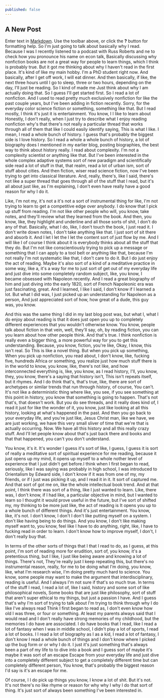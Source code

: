 ```yaml
---
published: false
---
```

## A New Post

Enter text in [Markdown](http://daringfireball.net/projects/markdown/). Use the toolbar above, or click the **?** button for formatting help.
So I'm just going to talk about basically why I read. Because I was I recently listened to a podcast with Russ Roberts and ne to check how you pronounce his name on econ talk, Basically discussing why nonfiction books are not a great way for people to learn things, which I think is probably true. But it got me thinking about why I haven't read in the first place. It's kind of like my main hobby. I'm a PhD student right now. And basically, after I get off work, I will eat dinner. And then basically, if like, the next three hours until I go to sleep, three or two hours, depending on the day, I'll just be reading. So I kind of made me Just think about why I am actually doing that. So I guess I'll get started first. So I read a lot of nonfiction. And I used to read pretty much exclusively nonfiction for like the past couple years, but I've been adding in fiction recently. Sorry, for the everyday color science fiction or something, something like that. But I read mostly, I think it's just it is entertainment. You know, I I like to learn about Honestly, I don't really, when I just try to describe what I enjoy reading nonfiction why's that there's not really a particular thread that works through all of them that like I could easily identify saying, This is what I like. I mean, I read a whole bunch of history. I guess that's probably the biggest side is I love history. So I read a whole a whole bunch of history, a lot of biography does I mentioned in my earlier blog, posting biographies, the best way to think about history really. I read about complexity. I'm not a complexity scientist or anything like that. But I've been interested in the whole complex adaptive systems sort of new paradigm and scientifically side read a lot of stuff in that, that realm, read a lot of urban ism, sort of stuff about cities. And then fiction, wiser read science fiction, now I've been trying to get into classical literature. And, really, there's, like I said, there's not like a super thread that goes through all of the stuff that I read, but it's all about just like, as I'm explaining, I don't even have really have a good reason for why I do it.

Like, I'm not my, it's not a it's not a sort of instrumental thing for like, I'm not trying to learn to get a competitive edge over anybody. I do know that I pick up stuff from reading. I'm not like other people who will, you know, take notes, and they'll review what they learned from the book. And then, you know, like, they highlight and underline and all those sorts of shit, I don't do any of that. Basically, what I do, like, I don't touch the book, I just read it. I don't write down notes, I don't take anything like that. I just sort of sit there and absorb it. And I let I let the I let the content sort of just flow by me. And I will like I of course I think about it is everybody thinks about all the stuff that they do. But I'm not like conscientiously trying to pick up a message or something that I can apply to a tool belt or anything like that, because I'm not really I'm not systematic like that, I don't care to do it. But I do just enjoy the act of reading. Maybe it's also sort of a kind of a meditative practice in some way, like a, it's a way for me to just sort of get out of my everyday life and just dive into some completely random subject, like, you know, I became obsessed with Napoleon recently. And I read a great biography of him and just diving into the early 1820, sort of French Napoleonic era was just fascinating, great. And I learned, I like I said, I don't know if I learned a lot. But what I did was, I just picked up an understanding for Napoleon as a person, And just appreciated sort of how, how great of a dude, this guy was, you know.

And this was the same thing I did in my last blog post was, but what I, what I do enjoy about reading is that it does just open you up to completely different experiences that you wouldn't otherwise know. You know, people talk about fiction in that vein, well, they'll say, oh, by reading fiction, you can you learn about how other people think. And that's true. I think nonfiction is really even a bigger thing, a more powerful way for you to get this understanding. Because, you know, fiction, you're like, Okay, I know, this isn't real. So This is like a novel thing. But when you pick up something, When you pick up nonfiction, you read about, I don't know, like, fucking five, hundreds Africa or something, you realize just how much stuff there is in the world to know, you know, like, there's not like, and how interconnected everything is, like, you know, as I read history, I'll, you know, they, you know, there's a saying that history isn't, This isn't repeats itself, but it rhymes. And I do think that's, that's true, like, there are sort of archetypes or similar trends that run through history, of course, You can't. It's not like a deterministic thing where like, you see, if you see something at this point in history, you know that something is going to happen. That's not that's, that doesn't work. But you do see threads, and it really does kind of, I read it just for like the wonder of it, you know, just like looking at all this history, looking at what's happened in the past. And then you go back to your everyday life, and you're just like, Jesus Christ man, like we have, we are just working, we have this very small sliver of time that we're that is actually occurring. Now. We have all this history and all this really crazy stuff. And I'll let people know about that's just back there and books and that that happened, you can't you don't understand. 

You know, it's it. It's wonder I guess it's sort of like, I guess, I guess it is sort of really a meditative sort of spiritual experience for me reading, because it just opens up my mind, it opens up myself to a whole nother level of experience that I just didn't get before.I think when I first began to read, seriously, like I was saying was probably in high school, I was introduced to Orientalism by Edward side, I don't know if it was from one of my, my friends, or if I just was picking it up, and I read it in it. It sort of captured me. And that sort of got me on, like the whole intellectual book trend. And at that point, I think there was sort of a thing, like I just wanted to learn. Like, there was, I don't know, if I had like, a particular objective in mind, but I wanted to learn so I thought it would prove useful in the future, but I've sort of shifted my, my thinking to be more just like, the act of reading is It opens you up to a whole bunch of different things. And it's just entertainment. You know, like, it's not. I don't know, I don't I don't like putting myself on a system. I don't like having being to do things. And you know, I don't like making myself want to, you know, feel like I have to do anything, right, like, I have to fucking read in order to learn. I don't know how to improve myself, I don't, I don't really buy that.

In terms of the other sorts of things that I that I read to do, as I guess, at this point, I'm sort of reading more for erudition, sort of, you know, it's a pretentious thing, but I like, I just like being aware and knowing a lot of things. There's not, They're really just I keep repeating this, but there's no instrumental reason, really, for me to be doing what I'm doing, you know, like, what I'm research wise, I'm doing pretty much hard to science. You know, some people may want to make the argument that interdisciplinary, reading is useful. And I always I'm not sure if that's so much true. In terms of the stuff I read, I read a lot of, like I said, history and some sort of like philosophical novels, Some books that are just like philosophy, sort of stuff that aren't super ethical to my things, but just a passion I have. And I guess that's why I'm sort of trying to talk about I'm trying to think through why I do like I've always read Think I first began to read as, I don't even know how old I was three, or four or something. At least my parents always said that I would read and I don't really have strong memories of my childhood, but the memories I do have are associated. I do have books that I read, like I read a lot of fantasy when I was in middle school, I didn't play a lot of sports, I read a lot of books. I I read a lot of biography as I as a kid, I read a lot of fantasy, I don't know I read a whole bunch of things and I don't know where I picked up the bug form or or why I do it. I just it's just something that's always been a part of my life to to dive into a book and I guess sort of maybe it's maybe it was sort of an escape Escape from your everyday life and just dive into a completely different subject to get a completely different time but can completely different person, You know, that's probably the biggest reason I'd say is it's an escape for me.

Of course, I I do pick up things you know, I know a lot of shit. But it's not. It's not there's no like rhyme or reason for why why I why I do that sort of thing. It's just sort of always been something I've been interested in.